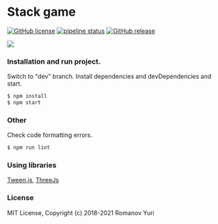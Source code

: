 # Stack game

[![GitHub license](https://img.shields.io/github/license/darteil/darteil-projects.ru?style=for-the-badge)](https://github.com/darteil/darteil-projects.ru/blob/master/LICENSE.md) [![pipeline status](https://img.shields.io/gitlab/pipeline/darteil_projects/darteil-projects-ru/master?style=for-the-badge)](https://gitlab.com/darteil_projects/darteil-projects-ru/commits/master) [![GitHub release](https://img.shields.io/github/release/darteil/StackGame?style=for-the-badge)](https://github.com/darteil/StackGame/releases) 

![](media/demo.gif)

### Installation and run project.

Switch to "dev" branch.
Install dependencies and devDependencies and start.

```sh
$ npm install
$ npm start
```

### Other

Check code formatting errors.

```sh
$ npm run lint
```

### Using libraries

[Tween.js](https://github.com/tweenjs/tween.js/),
[ThreeJs](https://github.com/mrdoob/three.js/)

### License

MIT License, Copyright (c) 2018-2021 Romanov Yuri
